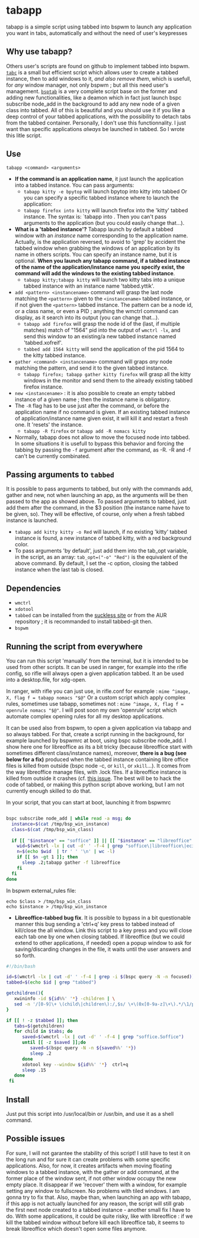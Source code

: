# tabapp
tabapp is a simple script using tabbed into bspwm to launch any application you want in tabs, automatically and without the need of user's keypresses

## Why use tabapp?

Others user's scripts are found on github to implement tabbed into bspwm. [`tabc`](https://github.com/Bachhofer/tabc) is a small but efficient script which allows user to create a tabbed instance, then to add windows to it, _and also remove them_, which is usefull, for _any_ window manager, not only bspwm ; but all this need user's management. [`bsptab`](https://github.com/albertored11/bsptab) is a very complete script base on the former and adding new functionalities, like a deamon which in fact just launch bspc subscribe node_add in the background to add any new node of a given class into tabbed. All of this is beautiful and you should use it if you like a deep control of your tabbed applications, with the possibility to detach tabs from the tabbed container. Personally, I don't use this functionnality. I just want than specific applications _always_ be launched in tabbed. So I wrote this litle script.

## Use

`tabapp <command> <arguments>`

- **If the command is an application name**, it just launch the application into a tabbed instance. You can pass arguments:
  - `tabapp kitty -e bpytop` will launch bpytop into kitty into tabbed
  Or you can specify a specific tabbed instance where to launch the application:
  - `tabapp firefox into kitty` will launch firefox into the 'kitty' tabbed instance. The syntax is: `tabapp <appname> into <instancename>. Then you can't pass arguments to the application (but you could easily change that...).
- **What is a 'tabbed instance'?** Tabapp launch by default a tabbed window with an _instance_ name corresponding to the application name. Actually, is the application reversed, to avoid to 'grep' by accident the tabbed window when grabbing the windows of an application by its name in others scripts. You can specify an instance name, but it is optional. **When you launch any tabapp command, if a tabbed instance of the name of the application/instance name you specify exist, the command will add the windows to the existing tabbed instance**.
  - `tabapp kitty;tabapp kitty` will launch two kitty tabs into a unique tabbed instance with an instance name 'tabbed.yttik'.
- `add <pattern> <instancename>` command will grasp the last node matching the `<pattern>` given to the `<instancename>` tabbed instance, or if not given the `<pattern>` tabbed instance. The pattern can be a node id, or a class name, or even a PID ; anything the wmctrl command can display, as it search into its output (you can change that...).
  - `tabapp add firefox` will grasp the node id of the (last, if multiple matches) match of "1564" pid into the output of `wmctrl -lx`, and send this window to an existing/a new tabbed instance named 'tabbed.xofreif'.
  - `tabbed add 1564 kitty` will send the application of the pid 1564 to the kitty tabbed instance.
- `gather <command> <instancename>` command will graps _any_ node matching the pattern, and send it to the given tabbed instance.
  - `tabapp firefox; tabapp gather kitty firefox` will grasp all the kitty windows in the monitor and send them to the already existing tabbed firefox instance. 
- `new <instancename>` : it is also possible to create an empty tabbed instance of a given name ; then the instance name is obligatory.
- The `-R` flag has to be use just after the command, or before the application name if no command is given. If an existing tabbed instance of application/instance name given exist, it will kill it and restart a fresh one. It 'resets' the instance. 
  - `tabapp -R firefox` or `tabapp add -R nomacs kitty`
- Normally, tabapp does not allow to move the focused node into tabbed. In some situations it is usefull to bypass this behavior and forcing the tabbing by passing the `-f` argument after the command, as -R. -R and -f can't be currently combinated.

## Passing arguments to `tabbed`
It is possible to pass arguments to tabbed, but only with the commands add, gather and new, not when launching an app, as the arguments will be then passed to the app as showed above. To passed arguments to tabbed, just add them after the command, in the $3 position (the instance name have to be given, so). They will be effective, of course, only when a fresh tabbed instance is launched.
  - `tabapp add kitty kitty -o Red` will launch, if no existing 'kitty' tabbed instance is found, a new instance of tabbed kitty, with a red background color.
- To pass arguments 'by default', just add them into the tab_opt variable, in the script, as an array: `tab_opt=("-o" "Red")` is the equivalent of the above command. By default, I set the -c option, closing the tabbed instance when the last tab is closed.

## Dependencies
- `wmctrl`
- `xdotool`
- `tabbed` can be installed from the [suckless site](https://tools.suckless.org/tabbed/) or from the AUR repository ; it is recommanded to install tabbed-git then.
- `bspwm`

## Running the script from everywhere
You can run this script 'manually' from the terminal, but it is intended to be used from other scripts. It can be used in ranger, for example into the rifle config, so rifle will always open a given application tabbed. It an be used into a desktop.file, for xdg-open. 

In ranger, with rifle you can just use, in rifle.conf for example : `mime ^image, X, flag f = tabapp nomacs "$@"` Or a custom script which apply complex rules, sometimes use tabapp, sometimes not : `mime ^image, X, flag f = openrule nomacs "$@"`. I will post soon my own 'openrule' script which automate complex opening rules for all my desktop applications.

It can be used also from bspwm, to open a given application via tabapp and so always tabbed. For that, create a script running in the background, for example launched by bspwmrc at boot, using bspc subscribe node_add. I show here one for libreoffice as its a bit tricky (because libreoffice start with sometimes different class/instance names), moreover, **there is a bug (see below for a fix)** produced when the tabbed instance containing libre office files is killed from outside (bspc node -c, or `kill`, or `xkill`...). It comes from the way libreoffice manage files, with .lock files. If a libreoffice instance is killed from outside it crashes (cf. [this issue](https://ask.libreoffice.org/t/close-libreoffice-gracefuly-from-command-line/34120/4). The best will be to hack the code of tabbed, or making this python script above working, but I am not currently enough skilled to do that.

In your script, that you can start at boot, launching it from bspwmrc
```bash

bspc subscribe node_add | while read -a msg; do
  instance=$(cat /tmp/bsp_win_instance)
  class=$(cat /tmp/bsp_win_class)
  
  if [[ "$instance" == "soffice" ]] || [[ "$instance" == "libreoffice" ]]; then
    wid=$(wmctrl -lx | cut -d' ' -f-4 | grep "soffice\|libreoffice\|eciffoerbil" | cut -d' ' -f1)
    n=$(echo $wid  | tr ' ' '\n' | wc -l)
    if [[ $n -gt 1 ]]; then
      sleep .2;tabapp gather -f libreoffice
    fi
  fi
done
```
In bspwm external_rules file:
```
echo $class > /tmp/bsp_win_class
echo $instance > /tmp/bsp_win_instance
```

  - **Libreoffice-tabbed bug fix**. It is possible to bypass in a bit questionable manner this bug sending a 'ctrl+q' key press to tabbed instead of kill/close the all window. Link this script to a key press and you will close each tab one by one when closing tabbed. If libreoffice (but we could extend to other applications, if needed) open a popup window to ask for saving/discarding changes in the file, it waits until the user answers and so forth.

```bash
#!/bin/bash

id=$(wmctrl -lx | cut -d' ' -f-4 | grep -i $(bspc query -N -n focused))
tabbed=$(echo $id | grep "tabbed")

getchildren(){
   xwininfo -id ${id%%' '*} -children | \
   sed -n '/[0-9]\+ \(child\|children\):/,$s/ \+\(0x[0-9a-z]\+\).*/\1/p'
}

if [[ ! -z $tabbed ]]; then
   tabs=$(getchildren)
   for child in $tabs; do
      saved=$(wmctrl -lx | cut -d' ' -f-4 | grep "soffice.Soffice")
      until [[ -z $saved ]];do
         saved=$(bspc query -N -n ${saved%%' '*})
         sleep .2
      done
      xdotool key --window ${id%%' '*}  ctrl+q
      sleep .15
   done
 fi
 ```

## Install
Just put this script into /usr/local/bin or /usr/bin, and use it as a shell command.

## Possible issues
For sure, I will not garantee the stability of this script! I still have to test it on the long run and for sure it can create problems with some specific applications. Also, for now, it creates artifacts when moving floating windows to a tabbed instance, with the gather or add command, at the former place of the window sent, if not other window occupy the new empty place. It disappear if we 'recover' them with a window, for example setting any window to fullscreen. No problems with tiled windows. I am gonna try to fix that. Also, maybe than, when launching an app with tabapp, if this app is not actually launched for any reason, the script will still grab the first next node created to a tabbed instance - another small fix I have to do. With some applications, it could be quite risky, like with libreoffice : if we kill the tabbed window without before kill each libreoffice tab, it seems to break libreoffice which doesn't open some files anymore.
